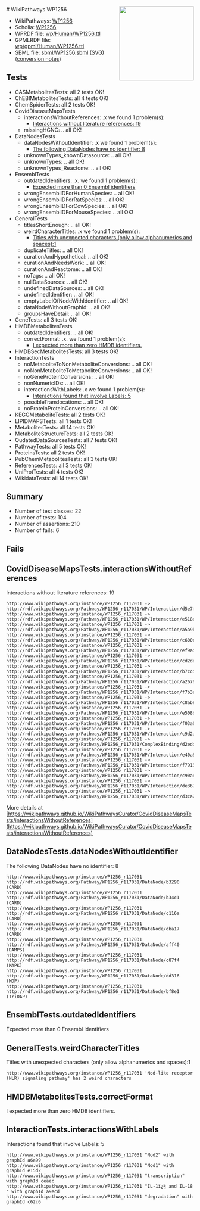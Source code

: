 <img style="float: right; width: 200px" src="../logo.png" />
# WikiPathways WP1256

* WikiPathways: [WP1256](https://identifiers.org/wikipathways:WP1256)
* Scholia: [WP1256](https://scholia.toolforge.org/wikipathways/WP1256)
* WPRDF file: [wp/Human/WP1256.ttl](../wp/Human/WP1256.ttl)
* GPMLRDF file: [wp/gpml/Human/WP1256.ttl](../wp/gpml/Human/WP1256.ttl)
* SBML file: [sbml/WP1256.sbml](../sbml/WP1256.sbml) ([SVG](../sbml/WP1256.svg)) ([conversion notes](../sbml/WP1256.txt))

## Tests
* CASMetabolitesTests: all 2 tests OK!
* ChEBIMetabolitesTests: all 4 tests OK!
* ChemSpiderTests: all 2 tests OK!
* CovidDiseaseMapsTests
    * interactionsWithoutReferences: .x we found 1 problem(s):
        * [Interactions without literature references: 19](#9701ccea)
    * missingHGNC: .. all OK!
* DataNodesTests
    * dataNodesWithoutIdentifier: .x we found 1 problem(s):
        * [The following DataNodes have no identifier: 8](#d2d32fa7)
    * unknownTypes_knownDatasource: .. all OK!
    * unknownTypes: .. all OK!
    * unknownTypes_Reactome: .. all OK!
* EnsemblTests
    * outdatedIdentifiers: .x. we found 1 problem(s):
        * [Expected more than 0 Ensembl identifiers](#f44398b7)
    * wrongEnsemblIDForHumanSpecies: .. all OK!
    * wrongEnsemblIDForRatSpecies: .. all OK!
    * wrongEnsemblIDForCowSpecies: .. all OK!
    * wrongEnsemblIDForMouseSpecies: .. all OK!
* GeneralTests
    * titlesShortEnough: .. all OK!
    * weirdCharacterTitles: .x we found 1 problem(s):
        * [Titles with unexpected characters (only allow alphanumerics and spaces):1](#fda87b3f)
    * duplicateTitles: .. all OK!
    * curationAndHypothetical: .. all OK!
    * curationAndNeedsWork: .. all OK!
    * curationAndReactome: .. all OK!
    * noTags: .. all OK!
    * nullDataSources: .. all OK!
    * undefinedDataSources: .. all OK!
    * undefinedIdentifier: .. all OK!
    * emptyLabelOfNodeWithIdentifier: .. all OK!
    * dataNodeWithoutGraphId: .. all OK!
    * groupsHaveDetail: .. all OK!
* GeneTests: all 3 tests OK!
* HMDBMetabolitesTests
    * outdatedIdentifiers: .. all OK!
    * correctFormat: .x. we found 1 problem(s):
        * [I expected more than zero HMDB identifiers.](#ad154c1e)
* HMDBSecMetabolitesTests: all 3 tests OK!
* InteractionTests
    * noMetaboliteToNonMetaboliteConversions: .. all OK!
    * noNonMetaboliteToMetaboliteConversions: .. all OK!
    * noGeneProteinConversions: .. all OK!
    * nonNumericIDs: .. all OK!
    * interactionsWithLabels: .x we found 1 problem(s):
        * [Interactions found that involve Labels: 5](#630d267c)
    * possibleTranslocations: .. all OK!
    * noProteinProteinConversions: .. all OK!
* KEGGMetaboliteTests: all 2 tests OK!
* LIPIDMAPSTests: all 1 tests OK!
* MetabolitesTests: all 14 tests OK!
* MetaboliteStructureTests: all 2 tests OK!
* OudatedDataSourcesTests: all 7 tests OK!
* PathwayTests: all 5 tests OK!
* ProteinsTests: all 2 tests OK!
* PubChemMetabolitesTests: all 3 tests OK!
* ReferencesTests: all 3 tests OK!
* UniProtTests: all 4 tests OK!
* WikidataTests: all 14 tests OK!


## Summary

* Number of test classes: 22
* Number of tests: 104
* Number of assertions: 210
* Number of fails: 6

## Fails

<a name="9701ccea" />

## CovidDiseaseMapsTests.interactionsWithoutReferences

Interactions without literature references: 19
```
http://www.wikipathways.org/instance/WP1256_r117031 -> http://rdf.wikipathways.org/Pathway/WP1256_r117031/WP/Interaction/d5e7f
http://www.wikipathways.org/instance/WP1256_r117031 -> http://rdf.wikipathways.org/Pathway/WP1256_r117031/WP/Interaction/e518e
http://www.wikipathways.org/instance/WP1256_r117031 -> http://rdf.wikipathways.org/Pathway/WP1256_r117031/WP/Interaction/a5a9b
http://www.wikipathways.org/instance/WP1256_r117031 -> http://rdf.wikipathways.org/Pathway/WP1256_r117031/WP/Interaction/c600c
http://www.wikipathways.org/instance/WP1256_r117031 -> http://rdf.wikipathways.org/Pathway/WP1256_r117031/WP/Interaction/ef9ad
http://www.wikipathways.org/instance/WP1256_r117031 -> http://rdf.wikipathways.org/Pathway/WP1256_r117031/WP/Interaction/cd2de
http://www.wikipathways.org/instance/WP1256_r117031 -> http://rdf.wikipathways.org/Pathway/WP1256_r117031/WP/Interaction/b7ccd
http://www.wikipathways.org/instance/WP1256_r117031 -> http://rdf.wikipathways.org/Pathway/WP1256_r117031/WP/Interaction/a2676
http://www.wikipathways.org/instance/WP1256_r117031 -> http://rdf.wikipathways.org/Pathway/WP1256_r117031/WP/Interaction/f7b3e
http://www.wikipathways.org/instance/WP1256_r117031 -> http://rdf.wikipathways.org/Pathway/WP1256_r117031/WP/Interaction/c8ab8
http://www.wikipathways.org/instance/WP1256_r117031 -> http://rdf.wikipathways.org/Pathway/WP1256_r117031/WP/Interaction/e508b
http://www.wikipathways.org/instance/WP1256_r117031 -> http://rdf.wikipathways.org/Pathway/WP1256_r117031/WP/Interaction/f03a6
http://www.wikipathways.org/instance/WP1256_r117031 -> http://rdf.wikipathways.org/Pathway/WP1256_r117031/WP/Interaction/c9d2a
http://www.wikipathways.org/instance/WP1256_r117031 -> http://rdf.wikipathways.org/Pathway/WP1256_r117031/ComplexBinding/d2edd
http://www.wikipathways.org/instance/WP1256_r117031 -> http://rdf.wikipathways.org/Pathway/WP1256_r117031/WP/Interaction/e40a8
http://www.wikipathways.org/instance/WP1256_r117031 -> http://rdf.wikipathways.org/Pathway/WP1256_r117031/WP/Interaction/f7913
http://www.wikipathways.org/instance/WP1256_r117031 -> http://rdf.wikipathways.org/Pathway/WP1256_r117031/WP/Interaction/c90a6
http://www.wikipathways.org/instance/WP1256_r117031 -> http://rdf.wikipathways.org/Pathway/WP1256_r117031/WP/Interaction/de367
http://www.wikipathways.org/instance/WP1256_r117031 -> http://rdf.wikipathways.org/Pathway/WP1256_r117031/WP/Interaction/d3ca2
```

More details at [https://wikipathways.github.io/WikiPathwaysCurator/CovidDiseaseMapsTests/interactionsWithoutReferences](https://wikipathways.github.io/WikiPathwaysCurator/CovidDiseaseMapsTests/interactionsWithoutReferences)

<a name="d2d32fa7" />

## DataNodesTests.dataNodesWithoutIdentifier

The following DataNodes have no identifier: 8
```
http://www.wikipathways.org/instance/WP1256_r117031 http://rdf.wikipathways.org/Pathway/WP1256_r117031/DataNode/b3290 (CARD)
http://www.wikipathways.org/instance/WP1256_r117031 http://rdf.wikipathways.org/Pathway/WP1256_r117031/DataNode/b34c1 (CARD)
http://www.wikipathways.org/instance/WP1256_r117031 http://rdf.wikipathways.org/Pathway/WP1256_r117031/DataNode/c116a (CARD)
http://www.wikipathways.org/instance/WP1256_r117031 http://rdf.wikipathways.org/Pathway/WP1256_r117031/DataNode/dba17 (CARD)
http://www.wikipathways.org/instance/WP1256_r117031 http://rdf.wikipathways.org/Pathway/WP1256_r117031/DataNode/aff40 (DAMPS)
http://www.wikipathways.org/instance/WP1256_r117031 http://rdf.wikipathways.org/Pathway/WP1256_r117031/DataNode/c87f4 (MAPK)
http://www.wikipathways.org/instance/WP1256_r117031 http://rdf.wikipathways.org/Pathway/WP1256_r117031/DataNode/dd316 (MDP)
http://www.wikipathways.org/instance/WP1256_r117031 http://rdf.wikipathways.org/Pathway/WP1256_r117031/DataNode/bf8e1 (TriDAP)
```

<a name="f44398b7" />

## EnsemblTests.outdatedIdentifiers

Expected more than 0 Ensembl identifiers
<a name="fda87b3f" />

## GeneralTests.weirdCharacterTitles

Titles with unexpected characters (only allow alphanumerics and spaces):1
```
http://www.wikipathways.org/instance/WP1256_r117031 'Nod-like receptor (NLR) signaling pathway' has 2 weird characters
```

<a name="ad154c1e" />

## HMDBMetabolitesTests.correctFormat

I expected more than zero HMDB identifiers.
<a name="630d267c" />

## InteractionTests.interactionsWithLabels

Interactions found that involve Labels: 5
```
http://www.wikipathways.org/instance/WP1256_r117031 "Nod2" with graphId a6a99
http://www.wikipathways.org/instance/WP1256_r117031 "Nod1" with graphId e15d2
http://www.wikipathways.org/instance/WP1256_r117031 "transcription" with graphId ceaec
http://www.wikipathways.org/instance/WP1256_r117031 "IL-1ï¿½ and IL-18
" with graphId a9ecd
http://www.wikipathways.org/instance/WP1256_r117031 "degradation" with graphId c62c6
```

